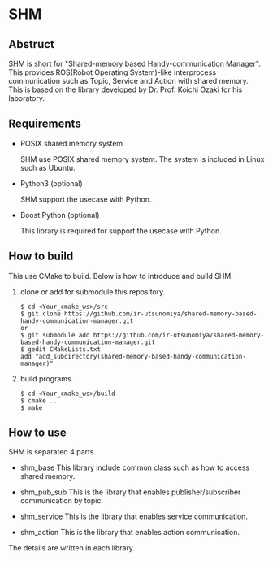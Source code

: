 # SHM

## Abstruct

SHM is short for "Shared-memory based Handy-communication Manager".
This provides ROS(Robot Operating System)-like interprocess communication such as Topic, Service and Action with shared memory.
This is based on the library developed by Dr. Prof. Koichi Ozaki for his laboratory.

## Requirements

- POSIX shared memory system

  SHM use POSIX shared memory system.
  The system is included in Linux such as Ubuntu.

- Python3 (optional)

  SHM support the usecase with Python.

- Boost.Python (optional)

  This library is required for support the usecase with Python.

## How to build

This use CMake to build.
Below is how to introduce and build SHM.

1. clone or add for submodule this repository.
   ```
   $ cd <Your_cmake_ws>/src
   $ git clone https://github.com/ir-utsunomiya/shared-memory-based-handy-communication-manager.git
   or
   $ git submodule add https://github.com/ir-utsunomiya/shared-memory-based-handy-communication-manager.git
   $ gedit CMakeLists.txt
   add "add_subdirectory(shared-memory-based-handy-communication-manager)"
   ```

2. build programs.
   ```
   $ cd <Your_cmake_ws>/build
   $ cmake ..
   $ make
   ```

## How to use

SHM is separated 4 parts.

  - shm_base
    This library include common class such as how to access shared memory.

  - shm_pub_sub
    This is the library that enables publisher/subscriber communication by topic.

  - shm_service
    This is the library that enables service communication.

  - shm_action
    This is the library that enables action communication.

The details are written in each library.
